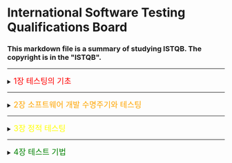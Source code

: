 # International Software Testing Qualifications Board

### This markdown file is a summary of studying ISTQB. The copyright is in the "ISTQB".

---
<details>
<summary> 
<font size="4em" color="red">
1장 테스팅의 기초
</font>
</summary>
<div>


<details>
<summary> 1.1 테스팅이란 무엇인가 ? </summary>
<div>

---
## 1.1 테스팅이란 무엇인가?
#### 품질을 평가하고, 운영 중 소프트웨어 장애의 발생 가능성을 줄이는 방법.
#### 다양한 활동을 포함하는 프로세스이며 테스트 실행(결과 확인 포함)은 그 많은 활동 중 하나일 뿐이다.
#### 동적 테스팅?
  - 테스트 대상 컴포넌트나 시스템을 실행하는 테스팅
#### 정적 테스팅?
  - 테스트 대상 컴포넌트나 시스템을 실행하지 않는 테스팅
#### 테스팅은 요구사항, 사용자 스토리, 그 외 명세의 베리피케이션(verification)에만 국한된 활동이 아니다.

---
### 1.1.1 목적
- 요구사항, 사용자 스토리, 설계 소스 코드 등과 같은 작업 산출물 평가에 의한 결함 예방
- 명시된 모든 요구사항이 충족되었는지 검증
- 테스트 대상의 완성 여부 확인과 사용자와 기타 이해관계자의 기대치대로 동작하는지 확인
- 테스트 대상의 품질 수준에 대한 자신감 획득
- 부적절한 소프트웨어 품질의 리스크 레벨 감소로 장애와 결함을 발견
- 이해관계자가 테스트 대상의 품질 수준을 결정하는 데에 필요한 충분한 정보 제공
- 계약/법률/규제 요구사항이나 표준의 준수 및 테스트 대상이 이러한 요구사항이나 표준을 준수하는지 확인

#### 참고
- 현재의 테스트 레벨과 사용하는 소프트웨어 개발 수명주기 모델에 따라 달라질 수 있다.
  - 목적
    - 컴포넌트 테스팅의 목적 중 하나는 내재되어 있는 결함을 최대한 조기에 가능한 많이 식별하고 수정하는 것일 수 있다.
    - 코드 커버리지를 높이는 것일 수도 있다.
    - 인수 테스팅의 주요 목적 중 하나는 시스템이 기대한 대로 동작하는지, 또 요구사항을 충족하는지 확인하는 것일 수 있다.
    - 특정 시점에 시스템을 배포하는 것에 대한 리스크 정보를 이해관계자에게 제공하는 것일 수 있다.

---
### 1.1.2 테스팅 vs 디버깅
#### 디버깅
- 소프트웨어 결함으로 인한 장애의 원인을 찾고 분석해서 수정하는 개발 활동
- 이후 실행되는 확인 테스팅에서 결함을 제대로 수정했는지 확인한다.
- 테스터가 초기 테스트와 마지막 확인 테스트를 담당하고 개발자는 디버깅 관련 컴포넌트 및 컴포넌트 통합 테스팅을 수행한다.
- 애자일 개발 및 소프트웨어 수명주기 모델에서는 디버깅과 컴포넌트 테스팅에 관여하기도 한다.

</div>
</details>

<details>
<summary> 1.2 테스팅이 왜 필요한가 ? </summary>
<div>

## 1.2 테스팅이 왜 필요한가 ?
#### 결함을 발견하고 또 발견된 결함을 수정하는 것은 컴포넌트나 시스템 품질에 기여하는 것이다.

#### 소프트웨어 테스팅이 계약/법적 요구사항이나 특정 산업 표준을 만족하기 위해 필요할수 있다.

---
### 1.2.1 성공을 위한 테스팅의 기여
- 적절한 테스트 기법을 적절한 테스트 전문성을 가지고 적절한 테스트 레벨과 개발 생명주기 단계에 적용하면, 소프트웨어와 시스템이 그런 문제를 안고 배포되는 경우를 줄일 수 있다.

---
### 1.2.2 품질 보증과 테스팅
#### 품질보증(QA)과 테스팅을 혼용해서 사용하는 경우가 많은데 어느정도 연관성이 존재하지만, 다른 개념이다.

#### 품질보증(QA)
- 적절한 품질 수준에 달성했는지 확신을 얻기 위해 적절한 프로세스를 준수하도록 하는 것에 초점을 두고 있다.
- 프로세스를 따를 경우, 해당 프로세스를 바탕으로 생성되는 작업 산출물의 품질은 더 월등한 경우가 많으며, 높은 작업 산출물 품질은 결함 예방에 도움이 된다.
- 결함의 원인을 찾아서 제거하기 위한 근본 원인 분석의 활용과 회고 회의의 결과를 적절하게 적용해서 프로세스를 개선하는 것도 중요한 사항들이다.
- 전반적인 프로세스의 올바른 수행 여부에 관심을 가지기 때문에 올바른 테스팅의 적용에도 관심을 가진다.

#### 테스팅 활동
- 전반적인 소프트웨어 개발 및 유지보수 프로세스의 일부이다.

---
### 1.2.3 오류, 결함, 장애
#### 요구사항을 도출하면서 범해진 오류는 요구사항 결함이 되며, 이런 결함은 프로그램 작성 시 오류를 일으켜 결국 코드 결함의 원인이 된다.

#### 대표적인 오류 발생 원인
- 시간적인 압박
- 사람의 실수
- 경험이나 기술 부족
- 프로젝트 참여자 간의 의사소통 문제
- 코드, 설계, 아키텍쳐의 복잡성, 사용하는 기술의 복잡도
- 시스템 내/외부 인터페이스 이해 부족이나 그 수가 많은 경우
- 새롭고 익숙하지 않은 기술

#### 장애는 코드 결함뿐만 아니라 환경 조건으로 인해 발생할 수 있다.
#### 테스트 결과가 기대한 것과 다르다고해서 무조건 장애가 있다고 볼 수 없다.

---
### 1.2.4 결함, 근본 원인, 결과
#### 결함의 근본원인은 해당 결함을 만들어낸 최초의 행동이나 조건을 말한다.
- 결함을 분석함으로써 근본 원인을 찾을 수 있으며, 차후 유사한 결함의 발생 가능성을 낮출 수 있다.
- 단 한 줄의 잘못된 코드로 인한 이자 지급 오류는 소비자 불만을 초래한다.
- 결함은 코드에 포함된 잘못된 계단식으며, 그것은 원인이 되는 최초 결함은 사용자 스토리의 모호성이다.

</div>
</details>


<details>
<summary> 1.3 테스팅의 7가지 원리</summary>
<div>

## 1.3 테스팅의 7가지 원리

---
### 1.3.1 테스팅은 결함이 존재함을 밝히는 활동이지, 결함이 없음을 밝히는 활동이 아니다.
- 테스팅은 소프트웨어에 발견되지 않은 결함의 존재 가능성을 줄일 수 있지만, 결함이 전혀 발견되지 않았다하더라도 해당 소프트웨어가 완벽하다는 뜻은 아니다.

---
### 1.3.2 완벽한 테스팅은 불가능하다.
- 완벽하게 테스트하고자 하기보다는 리스크 분석과 우선순위를 토대로한 테스트에 노력을 집중하는 것이 좋다.

---
### 1.3.3 조기 테스팅으로 시간과 비용을 절약할 수 있다.
- 초기부터 시작하는 테스팅을 시프트 레프트라고도 부른다.
- 소프트웨어 수명주기 초기부터 테스팅을 함으로써 나중에 큰 비용이 동반되는 수정을 줄이거나 없앨 수 있다.

---
### 1.3.4 결함은 집중된다.
- 예상 결함 집중 영역과 테스트와 운영 중 실제로 관측한 결함 집중 영역은 리스크 분석의 주요 입력값으로 사용된다.

---
### 1.3.5 살충제 패러독스에 유의하라
- 같은 테스트를 계속해서 반복 실행한다면, 결국 해당 테스트로는 결함을 더 이상 발견할 수 없게 된다.
  (살충제를 계속 사용하다 보면 결국 해충을 잡지 못하듯, 테스트도 반복하다 보면 결국 결함을 더 이상 찾지 못하게 된다.)
- 자동 리그레션 테스팅의 경우 리그레션 결함이 적다는 것을 의미할 수도 있다.

---
### 1.3.6 테스팅은 정황에 의존적이다.
- 테스팅은 정황에 따라 다르게 진행된다.
  - ex) 안전 최우선 산업에서 사용하는 제어 소프트웨어는 e-commerce 모바일 앱과는 다르게 테스트한다.
- 애자일 프로젝트에서는 테스팅은 순차적 소프트웨어 개발 수명주기 프로젝트에서의 테스팅과는 다르게 진행한다.

---
### 1.3.7 오류 부재는 궤변이다.
- 원리 1, 2에서 알 수 있듯이 원리 7은 불가능하다.
- 단순히 많은 결함을 발견하고 고쳤다고해서 시스템의 성공이 보장된다고 생각하는 것은 궤변(잘못된 믿음)이다.

</div>
</details>

<details>
<summary> 1.4 테스트 프로세스 </summary>
<div>

## 1.4 테스트 프로세스

### 정의: 설정한 목적의 달성 가능성을 높여주는 공통적인 테스트 활동 세트
- 주어진 상황에 맞는 구체적인 소프트웨어 테스트 프로세스는 다양한 변수에 따라 결정된다.

### 1.4.1 정황에 따른 테스트 프로세스
#### 조직의 테스트 프로세스에 영향을 줄 수 있는 정황 요소
- 사용 중인 소프트웨어 개발 수명주기 모델과 프로젝트 방법론
- 적용하고자 하는 테스트 레벨과 테스트 유형
- 제품 및 프로젝트 리스크
- 비지니스 도메인
- 다음과 같은 운영상의 제약사항
  - 예산과 자원
  - 일정
  - 복잡도
  - 계약 및 규제 요구사항
- 운영 정책과 프랙티스
- 준수해야 하는 내부 및 외부 표준

#### 테스트 프로세스의 일반적인 요소
- 테스트 활동과 작업
- 테스트 작업 산출물
- 테스트 베이시스와 테스트 작업 산출물 간의 추적성

#### 테스트 레벨과 유형에 상관없이, 테스트 베이시스에 대한 측정 가능한 커버리지 조건이 설정되어 있으면 매우 유용하다.
#### 커버리지 조건은 소프트웨어 테스트의 목적 달성 여부를 보여주는 활동의 주요 성능 지표(KPI, key performance indicator)로 사용하기 용이하다.

---
### 1.4.2 테스트 활동과 작업

#### 테스트 프로세스를 구성하는 주요 활동
- **테스트 계획**
  - 테스팅의 목적과 정황으로 인한 제약 사항을 고려해 테스트 목적을 달성하기 위해 필요한 접근법을 정의하는 활동을 포함한다.

- 테스트 모니터링과 제어
  - 테스트 모니터링: 테스트 계획에 정의된 테스트 모니터링 메트릭을 활용해 실제 진행 상황을 계획한 진척 상황과 지속적으로 비교하는 활동을 말한다.
  - 테스트 제어: 시간이 지나면서 업데이트될 수 있는 테스트 계획의 목적 달성을 위해 필요한 활동을 수행하는 것이다.
  - 특정 테스트 레벨에서 이루어진 테스트 실행의 종료 조건 평가
    - 명시된 커버리지 조건 대비 테스트 결과와 로그 확인
    - 테스트 결과와 로그를 기반으로 컴포넌트나 시스템의 품질 수준 평가
    - 추가 테스트 필요 여부 결정

- **테스트 분석**
  - 테스트 가능한 기능과 연관된 테스트 컨디션을 식별하기 위해 테스트 베이시스를 분석한다. 
  - 즉, 테스트 분석은 측정 가능한 커버리지 조건의 측면에서 "무엇을 테스트할지"를 결정하는 것이다.
  - 테스트 분석 주요 활동
    - 고려 중인 테스트 레벨에 적합한 테스트 베이시스 평가
    - 테스트 베이시스와 테스트 항목을 평가해서 다양한 형태의 결함 식별
    - 테스트할 기능과 기능 세트 식별
    - 테스트 베이시스를 평가하고 기능, 비기능, 구조 특성, 기타 비즈니스 기술 요소, 리스크 수준 등을 고려해서 각 기능에 대한 테스트 컨디션의 정의 및 우선순위 선정
    - 테스트 베이시의 개별 요소와 연관된 테스트 컨디션 간의 양방향 추적성 포착
  - 블랙박스, 화이트박스, 경험 기반 기법을 적용하면 주요 테스트 컨디션의 누락을 방지하고 더 정확하고 정밀한 테스트 컨디션 도출에 도움이 될 수 있다.
  - 분석의 결과로 테스트 차터의 테스트 목적으로 사용할 테스트 컨디션이 생성되는 경우도 있다.
  - 결함 식별은 큰 잠재적 이점이다.

- **테스트 설계**
  - 테스트 컨디션 기반으로 상위 수준 테스트 케이스, 상위 테스트 케이스 세트, 기타 테스트웨어를 생성한다.
  - 테스트 분석은 "무엇을 테스트할 것인가?"라는 질문에 답변하는 반면, 테스트 설계는 "어떻게 테스트할 것인가?"를 다루게 된다.

  - 주요 활동
    - 테스트 케이스와 테스트 케이스 세트 설계 및 우선순위 선정
    - 테스트 컨디션과 테스트케이스에 필요한 테스트 데이터 식별
    - 테스트 환경 설계와 필요한 인프라 및 도구 식별
    - 테스트 베이시스, 테스트 컨디션, 테스트 케이스 간의 양방향 추적성 설명

- **테스트 구현**
  - 테스트 구현 중 테스트 실행에 필요한 테스트웨어를 생성하고 완성하며, 테스트 케이스를 배치해서 테스트 프로시저를 만드는 것도 여기에 포함된다.
  - 테스트 구현은 "테스트를 실행하기 위해 필요한 모든 것이 갖춰져 있는가?"라는 질문에 답하는 활동이다.
  
  - 주요 활동
    - 테스트 프로시저의 개발과 우선순위 선정, 가능하다면 자동 테스트 스크립트 생성
    - 테스트 프로시저와 (있다면) 자동 테스트 스크립트로부터 테스트 스위트(test suite) 생성
    - 효과적인 테스트 실행이 가능하도록 테스트 스위트를 테스트 실행 일정 내에 배치 (5.2.4 절 참조)
    - 테스트 환경 구축, 가능하다면 테스트 하네스(test harness), 서비스 가상 현실화, 시뮬레이터, 기타 인프라 항목까지, 또 필요한 모든 사항을 제대로 구현했는지 확인
    - 테스트 데이터를 준비하고, 테스트 환경에 제대로 입력했는지 확인
    - 테스트 베이시스, 테스트 컨디션, 테스트 케이스, 테스트 프로시저, 테스트 스위트 서로 간의 양방향 추적성 검증과 업데이트 (1.4.4 절 참조)

  - 테스트 설계와 테스트 구현 작업은 합쳐지는 경우가 많다.
  - 탐색적 테스팅과 기타 경험 기반 테스팅 유형에서 테스트 설계와 구현이 테스트 실행의 일부로 이루어지거나 기록될 수 있다. 탐색적 테스팅은 테스트 분석에서 생성되는 테스트 차터를 기반으로 이루어질 수 있으며, 탐색적 테스트는 설계되고 구현되면서 바로 실행된다 (4.4.2 절 참조)

- **테스트 실행**
  - 테스트 스위트를 테스트 실행 일정에 따라 실행한다.
  - 주요 활동
    - 테스트 항목, 테스트 대상, 테스트 도구, 테스트웨어 등의 고유번호와 버전 기록
    - 테스트를 수동으로 혹은 테스트 실행 도구를 활용해서 실행
    - 기대 결과와 실제 결과 비교
    - 이상 현상을 분석해 원인 파악
    - 관찰한 장애를 기반으로 결함 보고
    - 테스트 실행 결과 기록
    - 이상 현상 때문에 취득한 활동의 결과로 인해 또는 계획된 테스팅의 일부로 테스트 활동 반복
    - 테스트 베이시스, 테스트 컨디션, 테스트 케이스, 테스트 프로시저, 테스트 결과 간의 양방향 추적성 검증과 업데이트

- **테스트 완료**
  - 완료한 테스트 활동에서 데이터를 수집해서 경험, 테스트웨어, 기타 관련 정보를 축적하는 활동이다.
  - 소프트웨어 시스템을 릴리스 했을 때, 테스트 프로젝트를 완료했을 때, 애자일 반복주기가 끝났을 때, 특정 테스트 레벨을 완료했을 때, 또는 유지보수 릴리스를 완료했을 때와 같은 프로젝트 마일스톤 시점에서 일어난다.
  - 주요 활동
    - 모든 결함 보고 처리를 완료했는지, 테스트 실행 후 해결되지 않은 모든 결함에 대해 수정 요청서 또는 프로젝트 백로그 항목을 생성했는지 확인
    - 이해관계자에게 전달할 테스트 요약 보고서 생성
    - 차후 재사용을 위해 테스트 환경, 테스트 인프라, 기타 테스트웨어의 마무리 및 보관
    - 테스트웨어를 유지보수팀, 다른 프로젝트팀, 그것을 활용할 수 있는 기타 이해관계자 등에게 인계
    - 완료한 테스트 활동을 통해 얻은 교훈을 분석해서 향후 반복주기, 릴리스, 또는 프로젝트를 위해 수정해야 하는 사항 판단
    - 테스트 프로세스 성숙도 개선을 위해 수집된 정보 활용

---
### 1.4.3 테스트 작업 산출물
#### 테스트 계획 작업 산출물
- 지속적, 장기적으로 생성되는 테스트 진행 현황 보고서와 다양한 테스트 완료 마일스톤에서 생성되는 테스트 요약 보고서와 같은 여러 형태의 테스트 보고서를 포함한다.
- 모든 테스트 보고서는 작성일 기준 테스트 진행 상황 관련 필요한 정보를 독자에게 제공해야 한다. (테스트 실행 결과가 나오면 그것에 대한 요약도 포함해야 한다.)
- 테스트 모니터링과 제어 작업 산출물은 작업 완료, 리소스 할당과 사용, 공수 등과 같이 프로젝트 관리에서 관심을 가지는 사항에 대해서도 다루어야 한다.
- 5.3 절에서 상세히 다루고 있다.

#### 테스트 분석 작업 산출물
- 이상적으로는 각 테스트 컨디션과 그것이 커버하는 테스트 베이시스 요소와의 양방향 추적성이 성립되어 있어야 한다.
- 탐색적 테스팅에서는 테스트 분석 중 테스트 차터를 생성할 수 있다.
- 테스트 분석에서 테스트 베이시스의 결함을 발견, 보고할 수 있다.

#### 테스트 설계 작업 산출물
- 테스트 분석에서 정의한 테스트 컨디션을 실행할 수 있는 테스트 케이스와 테스트 케이스 세트가 만들어진다.
- 이상적으로는 각각의 테스트 케이스와 그것이 커버하는 테스트 컨디션 간의 양방향 추적성이 성립되어 있어야 한다.
- 결과물
  - 필요한 테스트 데이터의 설계나 식별
  - 테스트 환경 설계
  - 인프라와 도구의 식별

#### 테스트 구현 작업 산출물
- 산출물
  - 테스트 프로시저와 이 프로시저의 배열
  - 테스트 스위트
  - 테스트 실행 일정

- 이상적인 상황에서는 테스트 구현이 끝나면, 테스트 케이스와 테스트 컨디션을 통해 테스트 프로시저와 테스트 베이시스
개별 요소 간의 양방향 추적성을 확인함으로써 테스트 계획에서 정의한 커버리지 조건의 달성 여부를 확인할 수 있다.
- 테스트 구현이 도구를 사용하거나 도구로 생성되는 작업 산출물을 포함하는 경우도 있다.
- 테스트 구현의 결과로 테스트 데이터와 테스트 환경을 구현 및 검증할 수도 있다.
- 테스트 데이터는 테스트 케이스의 입력값과 기대 결과값에 확정값을 할당하는 데 사용한다.
  (해당 값의 사용에 대한 세부적인 지침으로 이렇게 확정된 값은 상위 수준 테스트 케이스를 실행 가능한 하위 수준 테스트 케이스로 변화시킨다.
  테스트 대상의 다른 릴리스에 대해 같은 상위 수준 테스트 케이스를 실행할 경우 다른 테스트 데이터를 사용할 수 있다. 확정된 데이터에 대한 확정 기대 결과값은 테스트 오라클을 통해 식별할 수 있다.)
- 테스트 분석에서 정의한 테스트 컨디션은 테스트 구현 중 추가로 개선할 수 있다.

#### 테스트 실행 작업 산출물
- 산출물
  - 개별 테스트 케이스나 테스트 프로시저의 상태에 대한 문서
  - 결함 보고서
  - 테스팅에 사용한 테스트 항목, 테스트 대상, 테스트 도구, 테스트웨어 등에 대한 문서

- 이상적인 상황에서는, 테스트 실행이 끝나면 연관된 테스트 프로시저와의 양방향 추적성을 활용해서 테스트 베이시스 개별 요소의 상태에 대해 판단하고 보고할 수 있다.
- 커버리지 조건 충족 여부를 검증할 수 있으며, 테스트 결과를 이해관계자가 이해할 수 있는 형태로 보고할 수 있다.

#### 테스트 완료 작업 산출물
- 산출물
  - 테스트 요약 보고서
  - 차후 프로젝트나 반복주기의 개선을 위한 액션 아이템
  - 수정 요청서 혹은 제품 백로그 항목
  - 완성된 테스트웨어 등

---
### 1.4.4 테스트 베이시스와 테스트 작업 산출물 간의 추적성
#### 테스트 작업 산출물과 그 작업 산출물의 명칭은 매우 다양하다.
#### 비록 그렇다하더라도 효과적인 테스트 모니터링과 제어를 구현하기 위해서는 테스트 프로세스 전반에 걸쳐 테스트 베이시스의 개별 요소 및 해당 요소와 연관된 다양한 테스트 작업 산출물 간의 추적성을 확립하고 유지하는 것이 중요하다.
#### 좋은 추적성은 커버리지에 대한 평가를 가능하게 할 뿐만 아니라 아래와 같은 장점도 제공한다.
- 수정으로 인한 영향 평가
- 테스팅에 대한 감시
- IT 통제 조건 충족
- 테스트 베이시스 개별 요소의 상태에 대한 정보를 포함함으로써 테스트 진행 상황 보고서와 테스트 요약 보고서를 좀 더 쉽게 이해할 수 있다.
- 테스팅의 기술적인 내용을 이해관계자가 이해할 수 있는 형태로 전달한다.
- 비즈니스 목표 대비 제품 품질, 프로세스 역량, 프로젝트 진행 상황 등을 평가할 수 있는 정보를 제공한다.

</div>
</details>


<details>
<summary> 1.5 테스팅의 심리학 </summary>
<div>

## 1.5 테스팅의 심리학
### 소프트웨어 테스팅을 포함한 소프트웨어 개발은 사람이 하는 일이다.
### 따라서, 인간 심리학은 소프트웨어 테스팅에 중요한 영향을 미친다.

---
### 1.5.1 인간 심리학과 테스팅
#### 테스터와 테스트 관리자는 결함, 장애, 테스트 결과, 테스트 진행 상황, 리스크 등을 효과적으로 전달하기 위해, 또는 동료와 긍정적인 관계를 구축하기 위해 좋은 대인 관계 기술을 가질 필요가 없다.

#### 의사 소통을 더 잘할 수 있는 방법에 대한 예제
- 다툼 보다는 협력
- 테스팅의 이점을 강조
- 테스트 결과와 기타 발견 사항을 중립적이면서 사실에 기반을 둔 방법으로 전달해야 한다.
- 결함이 발생한 항목을 제작한 사람을 비판해서는 안 된다.
- 객관적이고 사실에 기반을 둔 결함 보고서와 리뷰 결과서를 작성하라
- 상대방이 어떤 느낌을 받을지, 또 해당 정보에 대해 부정적으로 반응하는 이유가 뭔지를 이해하려고 해야 한다.
- 상대방이 전달받을 내용을 이해했는지, 또 반대로 상대방이 하고자 하는 말을 제대로 이해했는지 확인하라.

#### 테스터는 개인의 성향은 최대한 배제하고 이런 목표와 부합하려고 하는 자세가 매우 중요하다.

---
### 1.5.2 테스터와 개발자의 사고방식
#### 테스팅의 목적은 제품에 대한 벨리데이션과 베리피케이션, 릴리스 전 결함 발견 등으로 다양한데, 목적이 다르기 때문에 필요한 사고 방식도 다르다. 이런 사고방식을 적절히 조합해서 사용하면 더 높은 수준의 제품 품질을 달성할 수 있다.

#### 테스터는 호기심, 전문적 비평(professional pessimism) 능력, 비판적 시각, 세밀한 것에 주목하는 태도, 긍정적인 의사소통과 관계 수립에 대한 동기 등의 사고방식을 가지고 있어야 한다. 이 테스터의 사고방식은 테스터가 경험을 쌓아감에 따라 점차 확대되고 성숙해지는 경향을 가지고 있다.

#### 개발자의 사고방식에도 테스터의 사고방식과 같은 요소가 일부 있을 수 있지만, 성공적인 개발자는 해결책을 설계하고 구축하는 데 더 관심을 기울이며 그런 해결책에 무슨 문제가 있는 지에 대해 관심을 가지는 경우는 많지 않다. 또한 확증 편향때문에 자신이 만든 오류에 대해 인지하기 어렵다.

</div>
</details>

</div>
</details>

---
<details>
<summary>
<font size="4em" color="orange">
2장 소프트웨어 개발 수명주기와 테스팅
</font>
</summary>
<div>


<details>
<summary> 2.1 소프트웨어 개발 수명주기 모델 </summary>
<div>

---
## 2.1 소프트웨어 개발 수명주기 모델
### 2.1.1 소프트웨어 개발과 소프트웨어 테스팅
#### 소프트웨어 개발 수명주기 모델을 잘 이해하는 것은 테스터의 중요한 역할이다 !

#### 소프트웨어 개발 수명주기 모델에 적용하기 좋은 테스팅의 특성
- 모든 개발 활동은 그에 상응하는 테스트 활동이 있다.
- 각 테스트 레벨은 그 레벨에 맞는 구체적인 목적을 가진다.
- 주어진 테스트 레벨에 맞는 테스트 분석과 설계는 상응하는 개발 활동이 이루어지고 있는 동안 시작해야 한다.
- 테스터가 요구사항과 설계의 정의와 개선을 위한 대화에 참여하고, 작업 산출물의 초안이 나오는 즉시 리뷰에 참여한다.

#### 시간과 비용을 절약할 수 있다는 테스트 원리에 따라, 테스트 활동은 수명주기 초반에 시작해야 한다.

#### 대표적인 소프트웨어 개발 수명주기 모델을 아래와 같이 분류하고 있다.
- `순차적 개발 모델`
  - 소프트웨어 개발 프로세스를 1차원적 선형의 순자적 활동으로 설명한다. (개발 프로세스의 모든 단계는 이전 단계가 완료될 때 시작되어야 한다.)
  - 완성된 기능 세트를 포함한 소프트웨어를 배포할 수 있지만, 일반적으로 이해관계자와 사용자에게 배포하기까지 몇 개월 또는 몇 년이 걸린다.
  - **폭포수 모델**에서는, 개발 활동이 순차적으로 이루어진다. 이 모델에서의 테스트 활동은 모든 개발 활동을 완료한 후에 이루어진다.
  - 폭포수 모델과는 다르게, V-모델은 테스팅을 초기에 시작하면 좋다는 원리를 토대로 테스트 프로세스를 전반적인 개발 프로세스에 통합한다.
  - **V-모델**은 대응하는 각 개발 단계에 테스트 레벨을 부여함으로써, 조기 테스팅을 좀 더 적극적으로 구현하고 있다.

- `반복적 점진적 개발 모델`
  - 요구사항 정의, 시스템의 설계, 구축, 테스팅을 조각으로 나눠서 진행한다.
  - 소프트웨어 기능은 점진적으로 늘어나게 된다. (이런 증분의 크기는 다양하게 설정할 수 있다.)
  - 기능 증분은 사용자 인터페이스 화면이나 신규 문의 옵션에 생기는 변경 하나만큼 작을 수 있다.
  - **대표적인 예**
  
  | 프로세스명       | 반복주기                                                                             | 기능증분                                        |
  |-------------|----------------------------------------------------------------------------------|---------------------------------------------|
  | 레셔널 통합 프로세스 | 상당히 긴 편(2, 3 개월)                                                                 | 상당히 큼                                       |
  | 스크럼         | 상당히 짧은 편 (몇 시간, 며칠, 또는 몇 주)                                                      | 작음(몇 가지 개선 사항 혹은 2, 3개의 신규 기능)              |
  | 칸반          | 고정된 경우와 않은 경우가 있으며, 각 반복주기는 완료 후 하나의 개선 사항이나 기능을 전달하거나 몇 개의 기능을 묶어 한번에 전달할 수 있음. | -                                           |
  | 나선형         | -                                                                                | 실험적인 증분을 생성 (일부는 차후 개발 과정에서 상당 부분 수정 or 폐기) |

  - 이런 방법을 사용하면 점진적으로 커지는 시스템을 만들 수 있으며, 해당 시스템은 최종 사용자에게 기능별, 반복주기별, 아니면 좀 더 전통적인 주요 릴리스 단위로 릴리스할 수 있다.

---
### 2.1.2 정황에 따른 소프트웨어 개발 수명주기 모델
#### 프로젝트 정황과 제품 특성에 따라 선택하고 적용해야 한다.

#### 프로젝트의 목표, 개발 대상 제품 유형, 비즈니스 특성, 식별된 제품 및 프로젝트 리스크 등을 기반으로 적합한 소프트웨어 개발 모델을 선택할 필요가 있다.

#### 프로젝트 정황에 따라 테스트 레벨과 테스트 활동을 조합하거나 조정해야 할 경우가 존재한다.

#### 소프트웨어 개발 수명주기 모델 자체도 조합할 수 있다.
- 예를들어, 백엔드 시스템과 그것의 통합에 대한 개발과 테스팅에는 V-모델을 사용하고, 프론트엔드 사용자 인터페이스 기능의 개발과 테스트에는 애자일 개발 모델을 사용할 수 있다.

#### 다수의 다양한 오브젝트로 구성된 사물인터넷 시스템에서는 보통 오브젝트 별로 다양한 소프트웨어 개발 수명주기 모델을 적용한다. 

#### 소프트웨어 개발 모델이 프로젝트 및 제품 특성의 맥락에 맞게 조정되어야 하는 이윤는 다음과 같다.
- 시스템의 제품 리스크의 차이 (복잡하거나 간단한 프로젝트)
- 많은 사업부가 프로젝트나 프로그램의 일부일 수 있다. (순차적 및 애자일 개발의 조합)
- 제품의 짧은 출시 기간 (테스트 레벨에서 테스트 유형의 통합 및 테스트 레벨 병합)

</div>
</details>

<details>
<summary> 2.2 테스트 레벨 </summary>
<div>

## 2.2 테스트 레벨
#### 정의: 함께 분류되고 관리되는 테스트 활동의 집합
#### 개별 단위(unit)나 컴포넌트에서부터 완성된 시스템이나 경우에 따라서는 시스템의 시스템까지 해당 개별 레벨의 소프트웨어와 관련해 실행되는 전체 테스트 프로세스의 하나의 사례

#### 테스트 레벨
- 컴포넌트 테스팅
- 통합 테스팅
- 시스템 테스팅
- 인수 테스팅

#### 특성(기준)
- 구체적인 목적
- 테스트 케이스를 도출하기 위해 참고하는 테스트 베이시스
- 테스트 대상 (즉, 테스트 되고 있는 것)
- 일반적인 결함과 장애
- 구체적인 접근법과 역할

---
### 2.2.1 컴포넌트 테스팅
#### 컴포넌트 테스팅의 목적
- 개별적으로 테스팅할 수 있는 컴포넌트에 초점을 맞춘다.
- 목적
  - 리스크 완화
  - 컴포넌트의 기능과 비기능 동작이 설계 및 명세와 일치하는지 여부 판단
  - 컴포넌트 품질 수준에 대한 자신감 획득
  - 컴포넌트에 존재하는 결함 발견
  - 다음 단계로의 결함 전이 방지

#### 경우에 따라, 특히 코드 변경이 지속해서 이루어지는 점진적 반복적 개발 모델(ex, 애자일)에서는 수정으로 인해 기존 컴포넌트가 손상되지 않았다는 확신을 얻는 데 자동 컴포넌트 리그레션 테스트가 중요한 역할을 한다.

#### 컴포넌트 테스팅은 소프트웨어 개발 수명주기 모델과 시스템에 따라 개별적으로 이루어지는 경우가 많으며, 그럴 경우 오브젝트, 서비스 가상화, 하네스, 스텁, 드라이버 등이 필요할 수있다. 

#### 테스트 베이시스
- 산출물
  - 상세 설계
  - 코드
  - 데이터 모델
  - 컴포넌트 명세

#### 테스트 대상
- 대상
  - 컴포넌트, 단위, 모듈
  - 코드 및 데이터 구조
  - 클래스
  - 데이터베이스 모듈

#### 대표적인 결함과 장애
- 결함 및 장애
  - 잘못된 기능
  - 데이터 흐름 문제
  - 잘못된 코드 및 논리

---
### 2.2.2 통합 테스팅
#### 통합 테스팅의 목적
- 컴포넌트나 시스템 간의 상호작용에 초점을 맞춰서 진행한다.
- 목적
  - 리스크 완화
  - 인터페이스와 기능과 비기능 동작이 설계 및 명세와 일치하는지 여부 판단
  - 인터페이스 품질 수준에 대한 자신감 획득
  - 결함 발견
  - 다음 단계로의 결함 전이 방지

#### 컴포넌트 테스팅과 마찬가지로, 자동 통합 리그리션 테스트를 수행하여 수정으로 인해 기존 인터페이스, 컴포넌트 시스템 등이 손상되지 않았다는 확신을 얻는 경우가 있다.

#### `컴포넌트 통합 테스팅`
- 통합된 컴포넌트 간의 상호운용성과 인터페이스에 초점을 맞춘다. 컴포넌트 통합 테스팅은 컴포넌트 테스팅 후 수행하며 자동화하는 경우가 많다.
- 반복적 점진적 개발에서는 컴포넌트 통합 테스트를 지속적으로 통합 프로세스의 일부로 수행한다.

#### `시스템 통합 테스팅`
- 시스템, 패키지, 마이크로 서비스간의 상호운용성과 인터페이스에 초점을 맞춘다.
- 기존 컴포넌트와의 상호운용 혹은 인터페이스를 커버하기도 한다. (이 경우 개발 조직이 외부 인터페이스를 제어하지 않으므로 테스팅에 여러 가지 어려움을 겪을 수 있다.)
- 시스템 테스팅 후 또는 진행중인 시스템 테스팅 활동과 병행해서 수행할 수 있다.

#### 테스트 베이시스 (통합 테스팅)
- 산출물
  - 소프트웨어 및 시스템 설계
  - 시퀀스 다이어그램
  - 인터페이스 및 통신 프로토콜 명세
  - 유스케이스
  - 컴포넌트나 시스템 레벨의 아키텍처
  - 워크플로우
  - 외부 인터페이스 정의서

#### 테스트 대상 (통합 테스팅)
- 대상
  - 서브시스템
  - 데이터베이스
  - 인프라
  - 인터페이스
  - APIs
  - 마이크로서비스

#### 일반적인 결함과 장애 (컴포넌트 테스팅)
- 결함과 장애
  - 잘못된 데이터, 누락된 데이터, 잘못된 데이터 인코딩
  - 잘못된 인터페이스 콜 순서나 타이밍
  - 인터페이스 불일치
  - 컴포넌트 간의 통신 장애
  - 컴포넌트 간의 통신 실패처리 누락 및 오류
  - 컴포넌트 간 주고 받은 데이터의 의미, 단위, 경계에 대한 잘못된 가정

#### 반적인 결함과 장애 (시스템 통합 테스팅)
- 결함과 장애
  - 시스템 간의 일관적이지 않은 메시지 구조
  - 잘못된 데이터, 누락된 데이터, 잘못된 데이터 인코딩
  - 인터페이스 불일치
  - 시스템 간의 통신 장애
  - 시스템 간의 통신 실패 처리 누락 및 오류
  - 시스템 간 주고 받는 데이터의 의미, 단위, 경계에 대한 잘못된 가정
  - 필수 보안 규정 준수 실패

---
### 2.2.3 시스템 테스팅
#### 시스템 테스팅의 목적
- 전체 시스템 또는 제품의 동작이나 능력에 관심을 가지며, 시스템이 수행할 엔드-투-엔드 작업과 
그런 작업을 수행할 때 나타나는 비기능 동작을 고려하는 경우가 많다.
- 목적
  - 리스크 완화
  - 시스템의 기능/비기능 동작이 설계 및 명시된 대로 이루어지는지 검증
  - 완성된 시스템이 기대한 대로 동작하는지 확인
  - 전체 시스템 품질에 대한 자신감 획득
  - 결함 발견
  - 결함이 상위 테스트 레벨이나 생산 단계로의 전이 방지

#### 테스트 베이시스
- 산출물
  - 시스템 및 소프트웨어 요구사항 명세 (기능/비기능)
  - 리스크 분석 보고서
  - 유스케이스
  - 에픽과 사용자 스토리
  - 시스템 동작 모델
  - 상태 다이어그램
  - 시스템 및 사용자 메뉴얼

#### 테스트 대상
- 대상
  - 애플리케이션
  - 하드웨어/소프트웨어 시스템
  - 운영 시스템
  - 테스트 대상 시스템
  - 시스템 설정과 설정 데이터

#### 일반적인 결함과 장애
- 잘못된 연산
- 시스템의 잘못되거나 예상하지 못한 기능/비기능 동작
- 시스템 내 잘못된 제어 및 데이터 흐름
- 앤드-투-앤드 기능 작업 수행 실패
- 시스템 환경에서 시스템의 정상 작동 실패
- 시스템 및 사용자 메뉴얼대로의 시스템 동작 실패

---
### 2.2.4 인수 테스팅
#### 인수테스팅의 목적
- 시스템 테스팅과 마찬가지로 인수 테스팅도 전체 시스템 또는 제품의 동작이나 능력에 초점을 두고 진행하는 경우가 많다.
- 목적
  - 전체 시스템의 품질에 대한 자신감 획득
  - 완성된 시스템이 기대한 대로 동작하는지 확인
  - 시스템의 기능/비기능 동작이 명세대로 동작하는지 검증

#### 인수테스팅 결과로 시스템을 배포하거나 고객이 사용할 준비가 어느정도 되었는지 평가할 수 있는 정보를 만들 수 있다.
#### 인수 테스팅 중 결함이 발견될 수 있지만, 결함 발견 목적이 아닌 경우가 많으며, 인수 테스팅에서 결함이 발견되면 심각한 프로젝트 리스크로 인식하는 경우가 많다.
#### 인수 테스팅으로 법적 규정 요구사항이나 표준을 만족할 수 있다.

#### 대표적인 유형
- 사용자 인수 테스팅
- 운영 인수 테스팅
- 계약 및 인수 테스팅
- 알파 및 베타 테스팅

---
#### 1. 사용자 인수 테스팅
- 정의: 일반적으로 실제 또는 시뮬레이션된 운영 환경에서 예정된 사용자가 사용하기에 적합한지에 대하여 초점을 둔다.
- 목적: 사용자가 요구사항을 충족하면서 최소한의 어려움, 비용, 리스크 등으로 비즈니스 프로세스를 수행할 수 있다는 자신감을 획득하는 것이다.

#### 2. 운영 인수 테스팅
- 정의: 운영자 또는 시스템 관리 직원에 의해 수행되는 시스템 인수 테스팅은 생산 환경에서 이루어지는 경우가 많다.
- 포함되는 것들
  - 백업 및 복원 테스팅
  - 설치, 삭제, 업그레이드
  - 사용자 관리
  - 유지보수 작업
  - 데이터 로딩 및 이관 작업
  - 보안 취약점 확인
  - 성능 테스팅

#### 3. 계약 및 규제 인수 테스팅
- 정의: 주문 개발 소프트웨어의 생산을 위한 계약서에 명시된 인수 조건을 가지고 수행한다. (독립적인 테스터가 수행하는 경우가 많다.)
- 목적: 계약이나 규제 준수에 대한 자신감 획득

#### 4. 알파 및 베타 테스팅
- 알파 테스팅: 개발 조직의 현장에서 개발팀이 아닌 신규 혹은 기존 고객이나 운영자, 독립적 테스트팀이 수행한다.
- 베타 테스팅: 신규 혹은 기존 고객이나 운영자가 자신의 환경에서 수행한다.
- 목적
  - 신규 혹은 기존 고객이나 운영자가 시스템을 일반적인 조건과 운영 환경에서 사용해 자신의 목적을 최소한의 어려움, 비용, 리스크 등으로 완수할 수 있다는 자신감을 획득하는 것이다. 
  - 시스템을 사용할 조건 및 환경과 관련된 결함의 발견


#### 데이터 베이시스
- 산출물
  - 비즈니스 프로세스
  - 사용자 또는 비즈니스 요구사항
  - 규제, 법적 계약, 표준
  - 유스케이스 및 사용자 스토리
  - 시스템 요구사항
  - 시스템 및 사용자 문서
  - 설치 절차
  - 리스크 분석 보고서

- 테스트 케이스를 도출하기 위한 테스트 베이시스의 산출물
  - 백업 및 복원 절차
  - 긴급 복구 절차
  - 비기능 요구사항
  - 운영 문서
  - 배포 및 설치 지침
  - 성능 목표
  - 데이터베이스 패키지
  - 보안 표준 또는 규정

#### 일반적인 테스트 대상
- 테스트 대상 시스템
- 시스템 설정과 설정 데이터
- 완전히 통합된 시스템의 비즈니스 프로세스
- 복원 시스템이나 비즈니스 연속성 및 긴급 복구 테스팅을 위한 한 사이트
- 운영 및 유지보수 프로세스
- 양식
- 보고서
- 기존 및 전환된 생산 데이터

#### 일반적인 결함과 장애
- 비즈니스나 사용자 요구사항을 충족하지 못하는 시스템 워크플로우
- 잘못 구현된 비즈니스 규칙
- 계약 혹은 규제 요구사항을 충족하지 못하는 시스템
- 보안 취약성, 많은 부하가 걸렸을 때, 성능 효율성 저하, 지원 대상 플랫폼상에서의 잘못된 운영 등과 같은 비기능 장애

#### 인수 테스팅은 순차적 개발 수명주기의 마지막 테스트 레벨로 여겨지는 경우가 많지만, 다음과 같이 다른 시점에서 이루어지는 경우도 있다.
- 상용 소프트웨어 제품에 대한 인수테스팅은 그것이 설치되거나 통합될 때 이루어진다.
- 신규 기능 개선 사항에 대한 인수 테스팅은 시스템 테스팅 전에 이루어질 수 있다.

</div>
</details>


<details>
<summary> 2.3 테스트 유형 </summary>
<div>

## 2.3 테스트 유형
#### 정의: 특정 테스트 목적을 위해 소프트웨어 시스템이나 시스템의 일부 특성을 테스트하는 활동의 집합
#### 목적
- 완전성, 정확성, 적합성 등과 같은 기능 품질 특성 평가
- 신뢰성, 성능 효율성, 보안성, 호환성, 사용성 등과 같은 비기능 품질 특성 평가
- 컴포넌트나 시스템의 아키텍쳐 및 구조가 정확하고 완전하며 명시된 것과 일치하는지 평가
- 수정의 효과 평가

---
### 2.3.1 기능 테스트
#### 시스템이 수행해야 하는 기능을 평가하기 위한 테스트를 포함한다.
#### 기능이란 ? 시스템이 해야하는 그 "무엇" !
- 모든 테스트 레벨에서 수행해야 하지만, 각 레벨에서의 관심사항이 다를 수 있다.
- 소프트웨어 동작을 보기 때문에 컴포넌트나 시스템의 기능에 대한 테스트 컨디션과 테스트 케이스 도출을 위해 블랙박스 기법을 활용할 수 있다.
- 얼마나 철저하게 수행됐는지 기능 커버리지를 통해 측정할 수 있다.

#### 기능 커버리지 ? 어떤 기능이 테스트에 의해 어느 정도 실행됐는지를 뜻하며, 커버되고 있는 요소 유형에 대한 백분율로 표기된다.

---
### 2.3.2 비기능 테스트
#### 사용성, 성능 효율성 또는 보안성과 같은 시스템의 특성을 평가!!
#### 비기능 테스트란 ? 시스템이 "얼마나 잘" 동작하는지에 대한 테스팅을 말한다.
- 모든 테스트 레벨에서 수행할 수 있고, 수행해야 한다.
- 가능한 초반에 수행하는 것이 좋다.
- 블랙박스 기법은 비기능 테스트를 위한 테스트 컨디션과 테스트 케이스를 도출하는 데 사용할 수 있다.
- 비기능 커버리지를 사용해서 측정할 수 있다.

#### 비기능 커버리지 ? 특정 비기능 요소가 테스트로 어느 정도 실현됐는지 말해주며 커버하고 있는 요소 유형에 대한 백분율로 표기된다.

---
### 2.3.3 화이트박스 테스팅
#### 시스템의 내부 구조나 구현을 기반으로 테스트를 도출한다. (내부 구조: 코드, 아키텍쳐, 워크플로우, 데이터플로우 등)
#### 화이트박스 테스팅이 얼마나 철저하게 이루어졌는지는 구조 커버리지를 통해 측정할 수 있다.
#### 구조 커버리지란 ? 특정 구조 요소가 테스트에 의해 어느 정도 실행됐는지를 말하며, 커버하고 있는 요소 유형에 대한 백분율로 표기한다.

#### 컴포넌트 테스팅 레벨에서 얘기하는 코드 커버리지 ? 컴포넌트 코드 중 테스트된 비율
- 컴포넌트의 실행 가능한 구문 중 테스트된 비율이나 결정 결과값 중 테스트된 비율 등 코드의 여러 가지 측면으로 측정될 수있다.
- 이와 같은 유형의 커버리지를 합쳐서 코드 커버리지라고 한다.
- 컴포넌트 간의 인터페이스와 같은 시스템의 아키텍처를 기반으로 화이트박스 테스팅을 수행할 수 있다.
- 구조 커버리지를 인터페이스 중 테스트된 비율의 측면에서 측정할 수 있다.


---
### 2.3.4 변경 관련 테스팅
#### 시스템이 변경되면, 해당 변경이 결함을 제대로 수정했는지, 기능을 올바르게 구현했는지 또 예상하지 못한 부작용이 발생하지 않았는지 확인하기 위한 테스팅을 수행할 필요가 있다.

#### 확인 테스팅
- 결함 수정에 필요한 변경을 커버하기 위해 소프트웨어를 대상으로 새로운 테스트를 수행할 수도 있다.
- 최소한 결함으로 발생했던 장애의 재현 절차를 새로운 소프트웨어 버전에서 실행해볼 필요가 있다.
- 확인 테스팅의 목적은 원래 제대로 결함을 수행했는지 확인하는 것이다.

#### 리그레션 테스팅
- 변경에는 운영 시스템이나 데이터베이스 관리 시스템의 신규 버전 등과 같은 환경에 대한 변경도 포함한다.
- 이런 의도하지 않은 부작용을 리그레션이라 부른다.
- 정의: 이런 의도하지 않은 부작용을 발견하기 위해 수행하는 것이다.

#### 확인 테스팅 & 리그레션 테스팅은 모든 테스트 레벨에서 수행 가능하다.

#### 반복적 점진적 개발 수명주기(ex, 애자일)에서는 신규기능, 기존 기능에 대한 변경, 코드 리팩토링 때문에 코드에 잦은 변경이 가해지고 결국 변경 관련 테스팅이 필요하다.
#### 시스템이 진화하는 특성 때문에 확인 및 리그레션 테스팅이 중요한데, 개별 오브젝트가 자주 업데이트되거나 교체되는 사물인터넷 시스템에서는 더욱 중요하다.

#### 리그레션 테스트 스위트 ? 여러번 반복 수행되며 대개는 서서히 변화하기 때문에 리그레션 테스팅은 자동화에 적합하다. 이런 테스트의 자동화는 프로젝트 초반에 시작해야 한다.

---
### 2.3.5 테스트 유형과 테스트 레벨 (예제)

| 구분         | 기능 테스트                                                    | 비기능 테스트                                                           | 화이트박스 테스트                                                          |변경 관련 테스트|
|------------|-----------------------------------------------------------|-------------------------------------------------------------------|--------------------------------------------------------------------|-|
| 컴포넌트 테스팅   | 컴포넌트가 복잡한 이자 계산을 어떻게 하는지를 기반으로 설계                         | 복잡한 전체 이자 계산을 수행하기 필요한 CPU 사이클(cycle) 횟수를 평가하기 위해 성능 테스트 설계       | 금융 계산을 수행하는 모든 컴포넌트에 대한 완벽한 구문 및 결정 커버리지를 달성하기 위한 테스트 설계           |각 컴포넌트를 위한 자동 리그레션 테스트가 구축되고 지속적인 통합 프레임워크에 포함|
|컴포넌트 통합 테스팅|                                                           |                                                                   |브라우저 인터페이스의 각 화면이 다음 화면과 비즈니스 로직을 기반으로 데이터를 어떻게 전달하는지 확인하기 위한 테스트 설계|인터페이스 관련 결함 수정이 코드 저장소에 체크인(check-in)됐을 때 해당 수정을 확인하기 위한 테스트 설계|
| 시스템 테스팅    | 사용자 인터페이스에서 포착하는 계정정보가 어떻게 비즈니스 로직으로 전달되는지를 기반으로 설계       | 보이는 화면이 모든 지원 대상 브라우저와 모바일 기기에서 제대로 동작하는지 확인하기 위한 이식성 테스트 설계      | 신용 한도 신청 도중 순차적으로 거치게 되는 웹페이지를 커버하기 위한 테스트 설계                                                                   |특정 워크플로우에 속하는 화면 중 하나만 변경되더라도 해당 워크플로우에 대한 모든 테스트 실행|
| 시스템 통합 테스팅 | 시스템이 외부 마이크로서비스를 사용해서 계좌 소유주의 신용 점수를 확인하는 방법을 기반으로 테스트 설계 | 신용 점수 마이크로서비스가 응답하지 않을 때 시스템의 강건성(robustness)을 평가하기 위한 신뢰성 테스트 설계 | 신용 점수 마이크로서비스로 보내는 모든 조회(inquiry) 유형을 실행하기 위한 테스트 설계 |신용 점수 마이크로서비스에 대한 지속적인 개발의 일환으로 해당 마이크로서비스와 상호작용하는 애플리케이션에 대한 테스트를 매일 재실행|
| 인수 테스팅     | 은행이 신용 한도를 승인하거나 거절하는 방법을 기반으로 테스트 설계                     | 은행 신용 처리 인터페이스에 장애인의 접근성을 평가하는 사용성 테스트 설계                         | 은행 간 이체에서 지원하는 모든 금융 데이터 파일 구조와 값 범위를 커버하기 위한 테스트 설계|인수 테스팅에서 발견된 결함이 수정되면 기존에 불합격했던 모든 테스트를 재실행|


#### 위에서 모든 레벨에 모든 테스트 유형을 적용한 예제를 제공했지만, 모든 소프트웨어가 모든 레벨에 모든 테스트 유형을 적용해야 하는 것은 아니다.
#### 그러나 각 레벨에 가능한 테스트 유형을 수행하는 것이 중요하며, 특히 해당 테스트 유형이 처음으로 발생하는 첫 레벨에서 수행하는 것이 중요하다.

</div>
</details>

<details>
<summary> 2.4 유지보수 테스팅 </summary>
<div>

## 2.4 유지보수 테스팅
#### 유지보수의 일환으로 변경이 이루어지게 되면, 변경의 성공 여부를 평가하고 시스템의 변경되지 않은 부분에는 부작용(ex, 리그레션)의 발생 여부를 확인하기 위해 유지보수 테스팅을 수행해야 한다.

#### 유지보수 릴리스는 그것의 범위에 따라 다양한 테스트 유형을 활용한 복수의 테스트 레벨에서의 유지보수 테스팅이 필요할 수 있다.

### 유지보수 테스팅의 범위는 다음과 같은 영향을 받는다.
- 변경의 리스크 수준
- 기존 시스템의 규모
- 변경의 규모

---
### 2.4.1 유지보수가 필요한 상황
- 개선을 위한 변경, 계획된 확장, 수정 혹은 긴급 변경, 운영 환경 변경, 상용 소프트웨어 업그레이드, 결함 및 취약성을 위한 패치 등
- 이관을 위한 변경, 유지보수하고 있는 시스템에 이관하는 다른 애플리케이션의 데이터를 위한 데이터 전환 테스트 등
- 단종
- 장시간의 보관이 필요한 경우

#### 사물 인터넷 시스템에서는 유지보수 테스팅이 완전히 새롭거나 개선된 사물을 전체 시스템에 추가하는 것을 계기로 발생할 수 있다.
#### 이러한 시스템에 대한 유지보수 테스팅은 다양한 레벨에서의 통합 테스팅과 보안 측면, 특히 개인 정보와 관련된 측면에 집중하게 된다.

---
### 2.4.2 유지보수를 위한 영향도 분석
#### 영향도 분석은 유지보수 릴리스에 포함된 변경을 평가해서, 의도한 결과뿐만 아니라 변경으로 인해 발생할 수 있는 예견된 부작용을 식별하고, 변경의 양향을 받는 시스템 영역을 식별하기 위해 실시한다.
#### 영향도 분석은 변경이 기존 테스트에 미치는 영향을 식별하기 위해 사용할 수 있다. 부작용과 영향 받은 시스템 영역에 대해서는, 필요한 경우 변경의 영향을 받는 기존 테스트를 업데이트해서 리그레션 테스트를 수행할 필요가 있다.

#### 영향도 분석이 어려운 경우
- 명세가 너무 오래됐거나 없는 경우
- 테스트 케이스가 문서화되어 있지 않거나 너무 오래된 경우
- 테스트와 테스트 베이시스 간 양방향 추적성이 유지되지 않은 경우
- 도구 활용이 적거나 없는 경우
- 연관된 인원이 도메인이나 시스템 지식을 가지고 있지 않은 경우
- 소프트웨어의 개발 중 유지보수성에 충분히 신경을 쓰지 못한 경우

</div>
</details>

</div>
</details>

---

<details>
<summary>
<font size="4em" color="yellow">
3장 정적 테스팅
</font>
</summary>
<div>

<details>
<summary> 3.1 정적 테스팅 기초 </summary>
<div>

## 3.1 정적 테스팅 기초
#### 작업 산출물을 수동으로 검사하거나 코드나 다른 작업 산출물을 도구를 기반으로 평가하는 방법에 의존한다.
#### 정적분석은 안전 최우선 컴퓨터 시스템에서 중요하지만 다른 영역에서도 점차 그 중요성이 일반화되고 있다.

---
### 3.1.1 정적 테스팅으로 검토할 수 있는 작업물
#### 대부분의 작업 산출물은 정적 테스팅으로 검사할 수 있다.
- 비즈니스 요구사항, 기능 요구사항, 보안 요구사항과 같은 명세
- 에픽, 사용자 스토리, 인수 기준
- 아키텍처 및 설계 명세
- 코드
- 테스트 계획, 테스트 케이스, 테스트 프로시저, 자동화 테스트 스크립트와 같은 테스트웨어
- 사용자 가이드
- 웹 페이지
- 계약, 프로젝트 계획, 일정, 예산 기획
- 형상 및 인프라 셋업
- 액티비티 다이어그램과 같은 모델 기반 테스팅에 사용되는 모델

#### 정적 분석은 적절한 정적 분석 도구가 존재하는 공식 구조를 사용하는 작업 산출물에 효율적으로 사용할 수 있다.
#### 정적 분석은 요구사항과 같은 자연어로 작업된 작업 산출물을 평가하는 도구로 적용될 수도 있다.


---
### 3.1.2 정적 테스팅의 효과
#### 정적 테스팅을 소프트웨어 개발 수명주기 초반에 적용하면 동적 테스팅을 실행하기 전 결함의 조기 발견을 가능하게 한다.
#### 정적 테스팅 기법을 사용해 결함을 발견하고 바로 수정하는 것이 동적 테스팅으로 결함을 발견하고 수정하는 것에 비해 적은 비용이 드는 경우가 대부분이다.
#### 그 외 효과
- 동적 테스트 실행 전에 보다 효율적으로 결함을 발견하고 수정
- 동적 테스팅으로 발견이 쉽지 않은 결함 식별
- 요구사항 불일치, 애매 모호함 등을 식별해서 설계나 코딩의 결함 예방
- 개발 생산성 향상
- 개발 비용 및 기간 단축
- 테스팅 비용 및 기간 단축
- 수명주기 후반 또는 출시 후 운영 과정에서 발견되는 장애 감소로 소프트웨어 수명주기 전반에 걸치 총 품질 비용 감소
- 리뷰에 참여하는 팀원 간의 의사소통 개선

---
### 3.1.3 정적 테스팅과 동적 테스팅의 차이
#### 정적 테스팅과 동적 테스팅은 발견하는 유형의 결함이 서로 달라 상호 보완적이다.
#### 정적 테스팅
- 소프트웨어를 실행해 결함으로 발생하는 장애를 찾아내기보다는 작업 산출물에서 직접 결함을 발견한다는 것이다.
- 작업 산출물의 일관성과 내부 품질을 향상하기 위해 사용한다.

#### 동적 테스팅
- 일반적으로 외부에 보이는 동작에 초점을 맞추고 있다.
- 소프트웨어를 실행해 발생하는 장애를 찾아내는 테스트이다.

#### 동적 테스팅과 비교해 정적 테스팅으로 발견하기 쉽고 비용도 적게 들어가는 일반적인 결함 유형
- 요구사항 결함
- 설계 결함
- 코딩 결함
- 표준과의 차이
- 잘못된 인터페이스 명세
- 보안 취약점
- 테스트 베이시스 추적성이나 불충분한 커버리지 또는 부정확성

</div>
</details>

<details>
<summary> 3.2 리뷰 프로세스 </summary>
<div>

## 3.2 리뷰 프로세스
#### 리뷰 유형은 공식 리뷰와 비공식 리뷰까지 다양하다.

#### 비공식 리뷰의 특징
- 정의된 프로세스를 따르지 않고, 리뷰 결과를 공식적으로 문서화하여 제공하지 않는다는 점이다.

#### 공식 리뷰의 특징
- 팀 참여, 문서화된 리뷰 결과, 문서화된 리뷰 진행 절차 등 

#### 리뷰 프로세스 형식 
- 소프트웨어 개발 수명주기 모델, 개발 프로세스의 성숙도, 리뷰 대상 작업 산출물의 복잡도, 다양한 법적 또는 규정 요구사항이나 감사 추정의 필요성과 같은 요소와 관련이 있다.


---
### 3.2.1 작업 산출물 리뷰 프로세스
### **계획**
- 리뷰 목적, 리뷰할 문서가 전체인지 특정 부분인지, 평가할 품질 특성 등을 포함하는 범위의 정의
- 노력과 기간 추정
- 리뷰 유형에 따라 결정되는 역할, 활동, 체크리스트와 같은 리뷰 특성의 식별
- 리뷰에 참석할 인원을 선정하고 역할 할당
- 인스펙션과 같은 공식적인 리뷰의 경우에는 시작 및 종료 조건 정의
- (공식 리뷰의 경우) 시작 조건이 충족되는지 확인

### **리뷰 착수**
- 작업 산출물과 이슈 기록 양식, 체크리스트, 관련된 작업 산출물과 같은 기타 자료 배포
- 참가자에게 범위, 목적, 프로세스, 역할, 작업 산출물을 설명
- 참가자가 리뷰에 대해 가질 수 있는 여러 질문에 답변

### **개별 리뷰**
- 작업 산출물 전체 혹은 부분 리뷰
- 잠재 결함, 권고사항, 질문 기록

### **이슈 논의 및 분석**
- 식별한 잠재 결함 전달
- 잠재 결함 분석 및 담당자 및 상태 할당
- 품질 특성 평가 및 문서화
- 종료 조건을 기준으로 리뷰 결과를 평가하여 리뷰 결과 결정

### **수정 및 보고**
- 작업 산출물에 대한 수정을 요하는 잠재 결함에 대한 결함 보고서 작성
- 리뷰한 작업 산출물에서 발견한 결함 수정
- 결함 정보를 적절한 사람이나 팀과 공유
- 필요한 경우 주석 작성자의 동의를 포함해 업데이트된 결함 상태 기록
- 메트릭 수집 (공식적인 리뷰 유형인 경우)
- 종료 조건의 충족여부 확인 (공식 리뷰 유형인 경우)
- 종료 조건이 충족되면 해당 작업 산출물 인수


---
### 3.2.2 공식 리뷰에서의 역할과 책임
### **저자**
- 리뷰 대상 작업 산출물 작성
- 리뷰 대상 작업 산출물 결함 수정

### **관리자**
- 리뷰 계획 담당
- 리뷰 실행 결정
- 인력, 예산, 시간 할당
- 진행 비용 대비 효과 모니터링
- 결과가 만족스럽지 않은 경우 제어 결정 실행

### **촉진자(중재자)**
- 리뷰 회의 진행 시 효과적 회의 진행 보장
- 필요한 경우 다양한 관점들에 대한 중재
- 많은 경우 리뷰의 성공 여부에 결정적인 역할을 하는 사람

### **리뷰 리더**
- 전반적으로 리뷰에 대한 책임을 지는 사람
- 참여자를 결정하고 언제 어디서 진행할지 결정

### **검토자**
- 해당 주제에 대한 전문가, 프로젝트 참여 인원, 작업 산출물에 관심이 있는 이해관계자나 특정 기술 혹은 비즈니스 배경을 가진 사람 등
- 리뷰 대상 작업 산출물의 잠재적 결함 식별
- 다양한 관점을 대표할 수 있음

### **서기**
- 개별 리뷰 활동에서 발견한 잠재 결함 수집
- 리뷰 회의가 진행되는 경우 새로운 잠재 결함, 쟁점, 결정 사항 기록

#### 리뷰 유형에 따라 한 사람이 두 개 이상의 역할을 수행할 수 있으며, 각 역할과 관련된 활동 역시 리뷰 유형에 따라 달라질 수 있다.
#### 리뷰 프로세스를 지원하는 도구, 특히 결함, 쟁점 및 의사 결정의 기록을 지원하는 도구로 인해 서기가 필요하지 않은 경우가 많다.


---
### 3.2.3 리뷰 유형
#### 리뷰를 다양한 목적으로 활용할 수 있지만, 주된 목적 중 하나는 결함 발견이다.
#### 모든 리뷰 유형은 결함 발견에 도움이 될 수 있으며, 프로젝트 요구사항, 가용 자원, 제품 유형과 리스크, 비즈니스 도메인, 조직의 문화 등에 따라 적절한 리뷰 유형을 선택해야 한다.
#### 리뷰에서 발견되는 결함 유형은 특히 리뷰 중인 작업 산출물에 따라 다르다. 리뷰는 다양한 특성에 따라 분류될 수 있으며, 아래에 나오는 4가지 리뷰 유형과 각각의 특성을 나열한다.

### 비공식 리뷰
- ex) 버디 체크, 페어링, 짝 리뷰
- 주요 목적: 잠재적 결함 발견
- 기타 목적: 새로운 아이디어나 해결책 도출, 소소한 문제의 빠른 해결
- 공식 프로세스를 기반으로 하지 않음
- 리뷰 회의를 진행하지 않을 수 있음
- 저자의 동료 또는 다른 사람이 수행할 수 있음
- 결과는 문서로 기록할 수 있음
- 검토자에 따라 성과가 달라짐
- 체크리스트 사용 여부는 상황에 맞게 판단
- 애자일 개발에서 매우 일반적으로 사용됨

### 워크쓰루
- 주요 목적: 결함 발견, 소프트웨어 제품 개선, 다른 구현 방법 고려, 표준이나 규정 준수 평가
- 기타 목적: 다양한 기술이나 스타일에 대한 아이디어 교환, 참여자 교육, 합의 도출
- 리뷰 회의 전 개별 준비는 필요에 따라 수행
- 리뷰회의는 일반적으로 작업 산출물의 저자가 주도
- 서기 참여 필수
- 체크리스트 사용 여부는 상황에 맞게 판단
- 시나리오, 드라이 런, 시뮬레이션의 형태로 수행할 수 있음
- 잠재 결함 로그와 리뷰 보고서 작성
- 실무에서는 비공식적인 형식에서 매우 공식적인 형식까지 다양할 수 잇음

### 기술 리뷰
- 주요 목적: 합의 도출, 잠재적 결함 발견
- 기타 목적: 작업 산출물의 품질 평가 및 자신감 획득, 새로운 아이디어 도출, 저자가 미래의 작업 산출물을 개선하도록 지원하고 동기를 부여, 다른 구현 방법 고려
- 검토자는 저자의 기술 동료이면서, 동일 분야 또는 다른 분야의 기술 전문가여야 함
- 리뷰 회의 전 개별 준비 필요
- 리뷰회의는 선택사항이며, 이상적으로는 훈련된 촉진자가 주도
- 서기는 반드시 있어야 하며, 이상적으로는 저자가 아닌 사람이 수행
- 체크리스트 사용 여부는 상황에 맞게 판단
- 잠재 결함 로그와 리뷰 보고서 작성

### 인스펙션
- 주요 목적: 잠재적 결함 발견, 작업 산출물의 품질 평가 및 자신감 획득, 저자 학습과 근본 원인 분석을 통한 유사 결함의 발생 예방
- 기타 목적: 저자가 앞으로의 작업 산출물과 소프트웨어 개발 프로세스를 개선하고 합의를 이끌어 내도록 동기를 부여
- 규칙 및 체크리스트를 기반으로 공식 문서 산출물을 작성하는 정의된 프로세스를 수행
- 3.2.2 절에서 필수로 지정한 바와 같이 명확하게 정의된 역할 참여, 낭독자의 참여 가능
- 리뷰 회의 전 개별 준비 필요
- 검토자는 저자의 동료 또는 작업 산출물과 연관된 분야의 전문가
- 명시된 시작 및 종료 조건을 사용
- 서기 참여 필수
- 리뷰 회의는 훈련받은 촉진자(저자x)가 주도
- 저자는 리뷰 리더, 글을 읽는 사람 또는 서기가 될 수 없음
- 잠재적인 결함 로그 및 리뷰 보고서 작성
- 인스펙션 프로세스 포함 전체 소프트웨어 개발 프로세스를 개선하기 위해 메트릭을 수집하고 사용

---
### 3.2.4 리뷰 기법 적용

### 애드혹
- 검토자에게 리뷰 수행 방법에 대한 안내가 거의 또는 전혀 제공되지 않는다.
- 검토자는 대부분의 작업 산출물을 순차적으로 읽으면서 이슈를 식별하고 기록한다.
- 특별한 준비없이 일반적으로 사용되는 기법
- 검토자의 능력에 크게 의존하며, 여러 검토자가 동일한 문제를 보고할 수 있다.

### 체크리스트 기반
- 체계적인 기법으로, 검토자는 리뷰 시작 지점에 배포된 체크리스트를 기반으로 이슈를 식별한다.
- 체크리스트는 잠재 결함을 식별하기 위해 경험에서 도출한 일련의 질문으로 구성된다.
- 체크리스트는 리뷰 대상 작업 산출물 유형별로 작성해야 하며 이전 리뷰에서 누락된 이슈 유형을 다루기 위해 주기적으로 개선할 필요가 있다.
- 장점: 일반적인 결함 유형에 대한 체계적인 커버리지를 갖는다는 점이다.

### 시나리오 및 드라이 런
- 검토자는 작업 산출물을 어떻게 검토할지에 대한 구조화된 지침을 제공받는다.
- 작업 산출물의 예상되는 용도를 기반으로 작업 산출물에 대해 "드라이런"을 수행할 수 있도록 검토자를 지원한다.
- 시나리오는 검토자에게 단순한 체크리스트 항목보다 특정 결함 유형을 식별하는 방법에 대한 좀 더 나은 지침을 제공한다.
- 체크리스트 기반 리뷰와 마찬가지로, 다른 결함 유형을 발견하기 위해 검토자는 기록된 시나리오에만 너무 얽매이지 않아야 한다.

### 관점 기반
- 역할 기반 리뷰와 마찬가지로 검토자가 개별 리뷰 중 다양한 이해관계자의 관점을 사용하게 된다.
- 검토자가 리뷰 대상 작업 산출물로부터 이해관계자의 관점을 기반으로 하는 산출물을 작성해야한다. 예를 들면, 테스터가 필요한 모든 정보가 존재하는지 확인하기 위해 요구사항 명세에 대한 관점 기반 읽기를 수행하면서 인수 테스트 초안을 작성하는 것을 시도할 수 있다.
- 체크리스트도 활용한다.
- 실증적인 연구에 의하면, 관점 기반 읽기가 요구사항 및 기술 작업 산출물에 대한 리뷰에 가장 효과적인 기법이다.
- 주요 성공 요인은 리스크를 기반으로 다양한 이해관계자의 관점을 적절하게 포함시키고 평가하는 것이다.

### 역할 기반
- 검토자가 작업 산출물을 개별 이해관계자 역할의 관점에서 평가하는 기법이다.
- 특정 최종 사용자 유형과 조직 내 특정 역할이 있다.
- 역할이 비슷하기 때문에 같은 원칙이 관점 기반 읽기에도 적용된다.

---
### 3.2.5 리뷰의 성공 요소
#### 성공적인 리뷰를 위해서는 적절한 리뷰 유형과 기법을 고려해야 한다.

### 조직 차원의 성공 요인
- 각 리뷰는 목적이 있어야 한다. 목적은 리뷰 계획 시 정의하며, 측정 가능한 종료 조건으로 사용된다.
- 목적을 달성하기에 적합하고, 소프트웨어 작업 산출물 및 참여자 유형수준에 맞는 리뷰 유형을 적용해야 한다.
- 체크리스트 기반 및 역할 기반 리뷰와 같이 사용하는 모든 리뷰 기법은 리뷰 대상 작업 산출물의 결함을 효과적으로 식별하기에 적합해야 한다.
- 체크리스트는 주요 리스크 식별을 위해 작성해야 하며, 가장 최신의 정보를 반영해야 한다.
- 규모가 큰 문서는 작은 단위로 작성하고, 리뷰를 수행해 저자에게 결함에 대한 피드백을 조기 and 빈번하게 제공함으로써 품질 관리를 수행한다.
- 참여자는 충분한 준비 시간을 갖는다.
- 충분한 여유를 가지고 리뷰 일정을 수립한다.
- 경영진은 리뷰 프로세스를 지원한다.
- 리뷰는 기업의 품질 및 테스트 정책에 통합된다.

### 사람과 관련한 성공 요인
- 테스터는 리뷰에 기여하는 중요한 검토자로 간주된다.
- 테스터는 작업 산출물의 학습을 통해 좀 더 효과적인 테스트를 준비하고 조기에 테스트 준비를 할 수 있게 된다.
- 참여자는 세부사항에 충분한 시간과 주의를 기울여야 한다.
- 작은 단위로 리뷰를 진행해 개별 리뷰나 리뷰 회의 중에 검토자가 집중력을 잃지 않도록해야 한다.
- 식별된 결함은 승인하고 평가하고, 객관적으로 처리해야 한다.
- 리뷰 회의를 잘 관리해 참여자가 리뷰에 참여한 시간이 가치 있다고 인식하게 해야 한다.
- 리뷰는 모든 참여자가 서로 신뢰하는 분위기에서 진행해야 한다.
- 참여자는 지루함, 분노 또는 다른 참여자에 대한 적대감을 나타낼 수 있는 신체 언어 및 행동을 피해야 한다.
- 적절한 교육을 제공한다.
- 학습 및 프로세스 개선에 대한 조직 문화를 촉진해야 한다.

</div>
</details>

</div>
</details>


---
<details>
<summary>
<font size="4em" color="green">
4장 테스트 기법
</font>
</summary>
<div>


<details>
<summary> 4.1 테스트 기법의 종류 </summary>
<div>

## 4.1 테스트 기법의 종류

</div>
</details>

<details>
<summary> 4.2 블랙박스 테스트 기법 </summary>
<div>

## 4.2 블랙박스 테스트 기법

</div>
</details>

<details>
<summary> 4.3 화이트박스 테스트 기법 </summary>
<div>

## 4.3 화이트박스 테스트 기법

</div>
</details>

<details>
<summary> 4.4 경험 기반 테스트 기법 </summary>
<div>

## 4.4 경험 기반 테스트 기법

</div>
</details>


</div>
</details>

